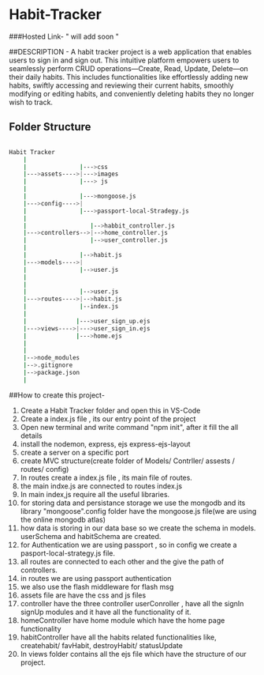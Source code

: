 # Habit-Tracker

###Hosted Link- " will add soon "

 ##DESCRIPTION - 
 A habit tracker project is a web application that enables users to sign in and sign out. This intuitive platform empowers users to seamlessly perform CRUD operations—Create, Read, Update, Delete—on their daily habits. This includes functionalities like effortlessly adding new habits, swiftly accessing and reviewing their current habits, smoothly modifying or editing habits, and conveniently deleting habits they no longer wish to track.


 ## Folder Structure
```bash

Habit Tracker
    |
    |               |--->css
    |--->assets---->|--->images
    |               |---> js
    |
    |               |--->mongoose.js
    |--->config---->|
    |               |--->passport-local-Stradegy.js
    |
    |                  |-->habbit_controller.js
    |--->controllers-->|-->home_controller.js
    |                  |-->user_controller.js
    |
    |               |-->habit.js
    |--->models---->|
    |               |-->user.js
    |
    |              
    |               |-->user.js
    |--->routes---->|-->habit.js
    |               |--index.js
    |
    |              |--->user_sign_up.ejs
    |--->views---->|--->user_sign_in.ejs
    |              |--->home.ejs
    |              
    |
    |-->node_modules
    |-->.gitignore
    |-->package.json
    |
```

##How to create this project-
1. Create a Habit Tracker folder and open this in VS-Code
2. Create a index.js file , its our entry point of the project
3. Open new terminal and write command "npm init", after it fill the all details
4. install the nodemon, express, ejs express-ejs-layout
5. create a server on a specific port
6. create  MVC structure(create folder of Models/ Contrller/ assests / routes/ config)
7. In routes create a index.js file , its main file of routes.
8. the main indxe.js are connected to routes index.js
9. In main index,js require all the useful libraries.
10. for storing data and persistance storage we use the mongodb and its library "mongoose".config folder have the mongoose.js file(we are using the online mongodb atlas)
11. how data is storing in our data base so we create the schema in models. userSchema and habitSchema are created.
12. for Authentication we are using passport , so in config we create a pasport-local-strategy.js file.
13. all routes are connected to each other and the give the path of controllers.
14. in routes we are using passport authentication
15. we also use the flash middleware for flash msg
16. assets file are have the css and js files
17. controller have the three controller userConroller , have all the signIn signUp modules and it have all the functionality of it.
18. homeController have home module which have the home page functionality
19. habitController have all the habits related functionalities like, createhabit/ favHabit, destroyHabit/ statusUpdate
20. In views folder contains all the ejs file which have the structure of our project.

    
